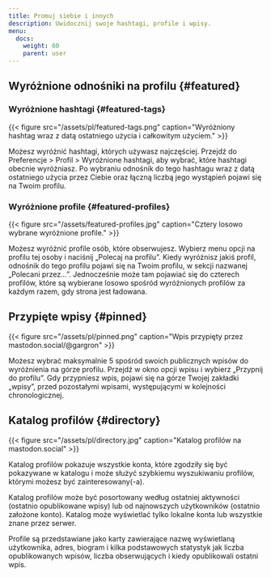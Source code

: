 ```yaml
---
title: Promuj siebie i innych
description: Uwidocznij swoje hashtagi, profile i wpisy.
menu:
  docs:
    weight: 60
    parent: user
---
```


## Wyróżnione odnośniki na profilu {#featured}

### Wyróżnione hashtagi {#featured-tags}

{{< figure src="/assets/pl/featured-tags.png" caption="Wyróżniony hashtag wraz z datą ostatniego użycia i całkowitym użyciem." >}}

Możesz wyróżnić hashtagi, których używasz najczęściej. Przejdź do Preferencje &gt; Profil &gt; Wyróżnione hashtagi, aby wybrać, które hashtagi obecnie wyróżniasz. Po wybraniu odnośnik do tego hashtagu wraz z datą ostatniego użycia przez Ciebie oraz łączną liczbą jego wystąpień pojawi się na Twoim profilu.

### Wyróżnione profile {#featured-profiles}

{{< figure src="/assets/featured-profiles.jpg" caption="Cztery losowo wybrane wyróżnione profile." >}}

Możesz wyróżnić profile osób, które obserwujesz. Wybierz menu opcji na profilu tej osoby i naciśnij „Polecaj na profilu”. Kiedy wyróżnisz jakiś profil, odnośnik do tego profilu pojawi się na Twoim profilu, w sekcji nazwanej „Polecani przez…”. Jednocześnie może tam pojawiać się do czterech profilów, które są wybierane losowo spośród wyróżnionych profilów za każdym razem, gdy strona jest ładowana.

## Przypięte wpisy {#pinned}

{{< figure src="/assets/pl/pinned.png" caption="Wpis przypięty przez mastodon.social/@gargron" >}}

Możesz wybrać maksymalnie 5 spośród swoich publicznych wpisów do wyróżnienia na górze profilu. Przejdź w okno opcji wpisu i wybierz „Przypnij do profilu”. Gdy przypniesz wpis, pojawi się na górze Twojej zakładki „wpisy”, przed pozostałymi wpisami, występującymi w kolejności chronologicznej.

## Katalog profilów {#directory}

{{< figure src="/assets/pl/directory.jpg" caption="Katalog profilów na mastodon.social" >}}

Katalog profilów pokazuje wszystkie konta, które zgodziły się być pokazywane w katalogu i może służyć szybkiemu wyszukiwaniu profilów, którymi możesz być zainteresowany(-a).

Katalog profilów może być posortowany według ostatniej aktywności \(ostatnio opublikowane wpisy\) lub od najnowszych użytkowników \(ostatnio założone konto\). Katalog może wyświetlać tylko lokalne konta lub wszystkie znane przez serwer.

Profile są przedstawiane jako karty zawierające nazwę wyświetlaną użytkownika, adres, biogram i kilka podstawowych statystyk jak liczba opublikowanych wpisów, liczba obserwujących i kiedy opublikowali ostatni wpis.

